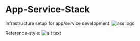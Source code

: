 # App-Service-Stack 
Infrastructure setup for app/service development: 
![ass logo][logo]

Reference-style: 
![alt text][logo]



[logo]: https://github.com/wilke/App-Service-Stack/blob/master/data/pictures/donkey.jpg "Donkey aka ass"




